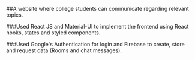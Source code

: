 ##A website where college students can communicate regarding relevant topics.

###Used React JS and Material-UI to implement the frontend using React hooks, states and styled components.

###Used Google's Authentication for login and Firebase to create, store and request data (Rooms and chat messages).
